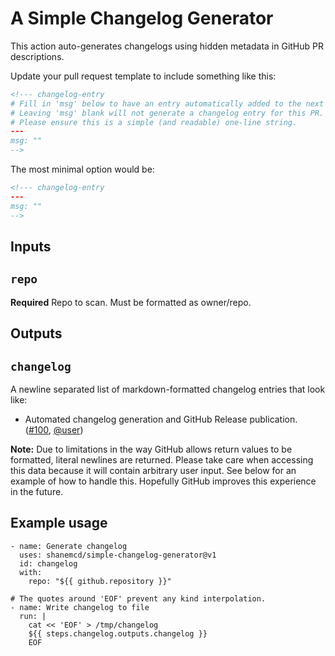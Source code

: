 # A Simple Changelog Generator

This action auto-generates changelogs using hidden metadata in GitHub PR descriptions.

Update your pull request template to include something like this:

```html
<!--- changelog-entry
# Fill in 'msg' below to have an entry automatically added to the next release changelog.
# Leaving 'msg' blank will not generate a changelog entry for this PR.
# Please ensure this is a simple (and readable) one-line string.
---
msg: ""
-->
```

The most minimal option would be:

```html
<!--- changelog-entry
---
msg: ""
-->
```

## Inputs

## `repo`

**Required** Repo to scan. Must be formatted as owner/repo.

## Outputs

## `changelog`

A newline separated list of markdown-formatted changelog entries that look like:

- Automated changelog generation and GitHub Release publication. ([#100](https://github.com/user/repo/pull/100), [@user](https://github.com/<someuser>))

**Note:** Due to limitations in the way GitHub allows return values to be formatted, literal newlines are returned. Please take care when accessing this data because it will contain arbitrary user input.
See below for an example of how to handle this. Hopefully GitHub improves this experience in the future.

## Example usage

```
- name: Generate changelog
  uses: shanemcd/simple-changelog-generator@v1
  id: changelog
  with:
    repo: "${{ github.repository }}"

# The quotes around 'EOF' prevent any kind interpolation.
- name: Write changelog to file
  run: |
    cat << 'EOF' > /tmp/changelog
    ${{ steps.changelog.outputs.changelog }}
    EOF
```
